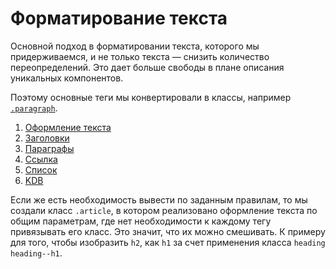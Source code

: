 # Форматирование текста

Основной подход в форматировании текста, которого мы придерживаемся, и не только текста — снизить количество переопределений. Это дает больше свободы в плане описания уникальных компонентов.

Поэтому основные теги мы конвертировали в классы, например [`.paragraph`](/devamstudio/fa-kit/wiki/Paragraph).

1. [Оформление текста](/devamstudio/fa-kit/wiki/Article)
1. [Заголовки](/devamstudio/fa-kit/wiki/Heading)
1. [Параграфы](/devamstudio/fa-kit/wiki/Paragraph)
1. [Ссылка](/devamstudio/fa-kit/wiki/Link)
1. [Список](/devamstudio/fa-kit/wiki/List)
1. [KDB](/devamstudio/fa-kit/wiki/KBD)

Если же есть необходимость вывести по заданным правилам, то мы создали класс `.article`, в котором реализовано оформление текста по общим параметрам, где нет необходимости к каждому тегу привязывать его класс. Это значит, что их можно смешивать. К примеру для того, чтобы изобразить `h2`, как `h1` за счет применения класса `heading heading--h1`.
